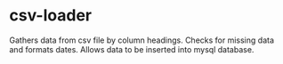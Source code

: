 # csv-loader

Gathers data from csv file by column headings. Checks for missing data and formats dates. Allows data to be inserted into mysql database.
